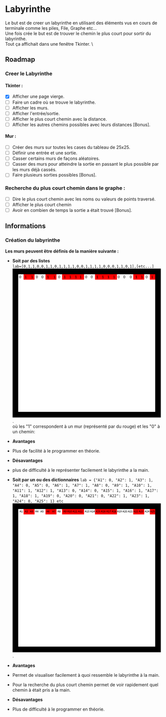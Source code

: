 # Labyrinthe

Le but est de creer un labyrinthe en utilisant des éléments vus en cours de terminale comme les piles, File, Graphe etc... \
Une fois crée le but est de trouver le chemin le plus court pour sortir du labyrinthe. \
Tout ça affichait dans une fenêtre Tkinter. \

## Roadmap

### Creer le Labyrinthe

#### Tkinter :
- [x] Afficher une page vierge.
- [ ] Faire un cadre où se trouve le labyrinthe.
- [ ] Afficher les murs.
- [ ] Afficher l'entrée/sortie.
- [ ] Afficher le plus court chemin avec la distance.
- [ ] Afficher les autres chemins possibles avec leurs distances [Bonus].
#### Mur :
- [ ] Créer des murs sur toutes les cases du tableau de 25x25.
- [ ] Définir une entrée et une sortie.
- [ ] Casser certains murs de façons aléatoires.
- [ ] Casser des murs pour atteindre la sortie en passant le plus possible par les murs déjà cassés.
- [ ] Faire plusieurs sorties possibles [Bonus].
### Recherche du plus court chemin dans le graphe :
- [ ] Dire le plus court chemin avec les noms ou valeurs de points traversé.
- [ ] Afficher le plus court chemin
- [ ] Avoir en combien de temps la sortie a était trouvé [Bonus].

## Informations

### Création du labyrinthe
**Les murs peuvent être définis de la manière suivante :**

- **Soit par des listes** \
`lab=[0,1,1,0,0,1,1,0,1,1,1,1,0,0,1,1,1,1,0,0,0,1,1,0,1],[etc...]` \
![Image Labyrinthe liste](/img/exemple_lab_liste.png "Labyrinthe avec liste"). \
où les "1" correspondent à un mur (représenté par du rouge) et les "0" à un chemin:
- **Avantages**
- Plus de facilité à le programmer en théorie.

- **Désavantages**
- plus de difficulté à le représenter facilement le labyrinthe a la main.


- **Soit par un ou des dictionnaires**
`lab = {"A1": 0, "A2": 1, "A3": 1, "A4": 0, "A5": 0, "A6": 1, "A7": 1, "A8": 0, "A9": 1, "A10": 1, "A11": 1, "A12": 1, "A13": 0, "A14": 0, "A15": 1, "A16": 1, "A17": 1, "A18": 1, "A19": 0, "A20": 0, "A21": 0, "A22": 1, "A23": 1, "A24": 0, "A25": 1} etc` \
![Image Labyrinthe dictionnaire](/img/exemple_lab_dictio.png "Labyrinthe avec dictionnaire").

- **Avantages**
- Permet de visualiser facilement à quoi ressemble le labyrinthe à la main.
- Pour la recherche du plus court chemin permet de voir rapidement quel chemin à était pris a la main.

- **Désavantages**
- Plus de difficulté à le programmer en théorie.
